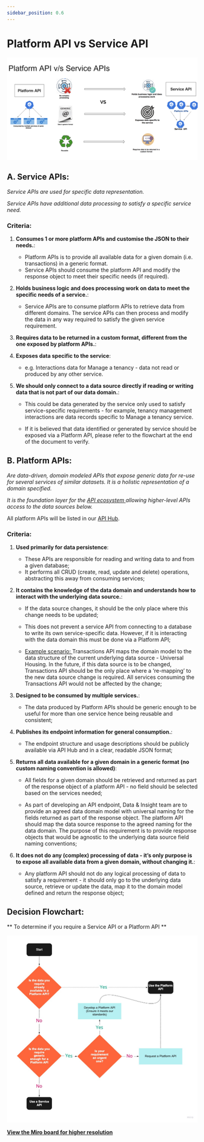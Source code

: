 ```yaml
---
sidebar_position: 0.6
---
```

# Platform API vs Service API

![Platform API vs Service API comparison](./doc-images/platformapi.png)


## A. Service APIs:

_Service APIs are used for specific data representation._

_Service APIs have additional data processing to satisfy a specific service need._

### Criteria:

1. **Consumes 1 or more platform APIs and customise the JSON to their needs.**:

   * Platform APIs is to provide all available data for a given domain (i.e. transactions) in a generic format.
   * Service APIs should consume the platform API and modify the response object to meet their specific needs (if required).

2. **Holds business logic and does processing work on data to meet the specific needs of a service.**:

   * Service APIs are to consume platform APIs to retrieve data from different domains. The service APIs can then process and modify the data in any way required to satisfy the given service requirement.

3. **Requires data to be returned in a custom format, different from the one exposed by platform APIs.**:

4. **Exposes data specific to the service**:

   * e.g. Interactions data for Manage a tenancy - data not read or produced by any other service.

5. **We should only connect to a data source directly if reading or writing data that is not part of our data domain.**:

   * This could be data generated by the service only used to satisfy service-specific requirements - for example, tenancy management interactions are data records specific to Manage a tenancy service.

   * If it is believed that data identified or generated by service should be exposed via a Platform API, please refer to the flowchart at the end of the document to verify.
##  B. Platform APIs:

_Are data-driven, domain modeled APIs that expose generic data for re-use for several services of similar datasets. It is a holistic representation of a domain specified._

_It is the foundation layer for the <u> API ecosystem </u> allowing higher-level APIs access to the data sources below._

All platform APIs will be listed in our [API Hub](https://developer-api.hackney.gov.uk/).
### Criteria:

1. **Used primarily for data persistence**:
   * These APIs are responsible for reading and writing data to and from a given database;
   * It performs all CRUD (create, read, update and delete) operations, abstracting this away from consuming services;

2. **It contains the knowledge of the data domain and understands how to interact with the underlying data source.**:
   * If the data source changes, it should be the only place where this change needs to be updated;
   * This does not prevent a service API from connecting to a database to write its own service-specific data.  However, if it is interacting with the data domain this must be done via a Platform API;

   * <u> Example scenario: </u> Transactions API maps the domain model to the data structure of the current underlying data source - Universal Housing. In the future, if this data source is to be changed, Transactions API should be the only place where a ‘re-mapping’ to the new data source change is required. All services consuming the Transactions API would not be affected by the change;

3. **Designed to be consumed by multiple services.**:
   * The data produced by Platform APIs should be generic enough to be useful for more than one service hence being reusable and consistent;

4. **Publishes its endpoint information for general consumption.**:
   * The endpoint structure and usage descriptions should be publicly available via API Hub and in a clear, readable JSON format;

5. **Returns all data available for a given domain in a generic format (no custom naming convention is allowed)**:
   * All fields for a given domain should be retrieved and returned as part of the response object of a platform API - no field should be selected based on the services needed;

   * As part of developing an API endpoint, Data & Insight team are to provide an agreed data domain model with universal naming for the fields returned as part of the response object. The platform API should map the data source response to the agreed naming for the data domain. The purpose of this requirement is to provide response objects that would be agnostic to the underlying data source field naming conventions;

6. **It does not do any (complex) processing of data - it’s only purpose is to expose all available data from a given domain, without changing it.**:

     * Any platform API should not do any logical processing of data to satisfy a requirement - it should only go to the underlying data source, retrieve or update the data, map it to the domain model defined and return the response object;
##   Decision Flowchart:

** To determine if you require a Service API or a Platform API **

![Decision flowchart](./doc-images/decision_flowchart.png)

[**View the Miro board for higher resolution**](https://miro.com/app/board/o9J_lFTB0GI=/)
